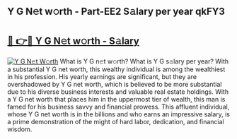 ## Y G N𝚎t w𝚘rth - Part-EE2 S𝚊lary per year qkFY3

# <h2><a href="http://gc1cols.nevu.top/?p=Y+G">🔗 👉🔴 Y G N𝚎t w𝚘rth - S𝚊lary</a></h2>

[![Y G N𝚎t W𝚘rth](https://i.imgur.com/Oavwk0R.jpeg)](http://gc1cols.nevu.top/?p=Y+G)
What is Y G n𝚎t w𝚘rth? What is Y G s𝚊lary per year?
With a substantial Y G net worth, this wealthy individual is among the wealthiest in his profession. His yearly earnings are significant, but they are overshadowed by Y G net worth, which is believed to be more substantial due to his diverse business interests and valuable real estate holdings. With a Y G net worth that places him in the uppermost tier of wealth, this man is famed for his business savvy and financial prowess. This affluent individual, whose Y G net worth is in the billions and who earns an impressive salary, is a prime demonstration of the might of hard labor, dedication, and financial wisdom.
